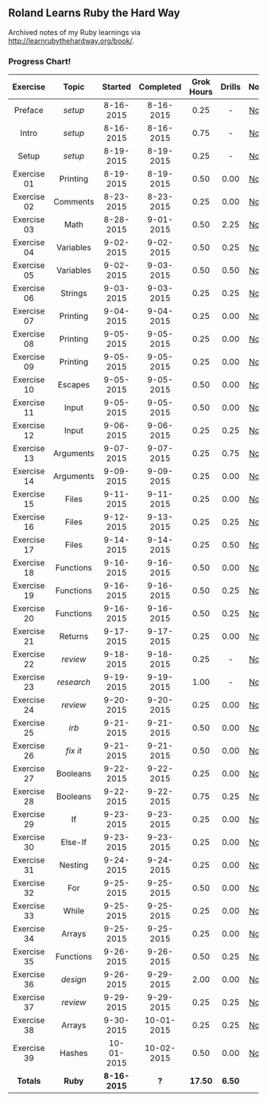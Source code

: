 ## Roland Learns Ruby the Hard Way
Archived notes of my Ruby learnings via http://learnrubythehardway.org/book/.

### Progress Chart!
| Exercise    | Topic      | Started       | Completed     | Grok Hours    | Drills       | Notes |
|:-----------:|:----------:|:-------------:|:-------------:|:-------------:|:------------:|:-----:|
| Preface     | _setup_    | 8-16-2015     | 8-16-2015     | 0.25          | -            | [Notes](Exercise%2000%20-%20Preface) |
| Intro       | _setup_    | 8-16-2015     | 8-16-2015     | 0.75          | -            | [Notes](Exercise%2000%20-%20The%20Introduction) |
| Setup       | _setup_    | 8-19-2015     | 8-19-2015     | 0.25          | -            | [Notes](Exercise%2000%20-%20The%20Setup) |
| Exercise 01 | Printing   | 8-19-2015     | 8-19-2015     | 0.50          | 0.00         | [Notes](Exercises%2001-10/Exercise%2001%20-%20A%20Good%20First%20Program) |
| Exercise 02 | Comments   | 8-23-2015     | 8-23-2015     | 0.25          | 0.00         | [Notes](Exercises%2001-10/Exercise%2002%20-%20Comments%20and%20Pound%20Characters) |
| Exercise 03 | Math       | 8-28-2015     | 9-01-2015     | 0.50          | 2.25         | [Notes](Exercises%2001-10/Exercise%2003%20-%20Numbers%20and%20Math) |
| Exercise 04 | Variables  | 9-02-2015     | 9-02-2015     | 0.50          | 0.25         | [Notes](Exercises%2001-10/Exercise%2004%20-%20Variables%20and%20Names) |
| Exercise 05 | Variables  | 9-02-2015     | 9-03-2015     | 0.50          | 0.50         | [Notes](Exercises%2001-10/Exercise%2005%20-%20More%20Variables%20and%20Printing) |
| Exercise 06 | Strings    | 9-03-2015     | 9-03-2015     | 0.25          | 0.25         | [Notes](Exercises%2001-10/Exercise%2006%20-%20Strings%20and%20Text) |
| Exercise 07 | Printing   | 9-04-2015     | 9-04-2015     | 0.25          | 0.00         | [Notes](Exercises%2001-10/Exercise%2007%20-%20More%20Printing) |
| Exercise 08 | Printing   | 9-05-2015     | 9-05-2015     | 0.25          | 0.00         | [Notes](Exercises%2001-10/Exercise%2008%20-%20Printing%20Printing) |
| Exercise 09 | Printing   | 9-05-2015     | 9-05-2015     | 0.25          | 0.00         | [Notes](Exercises%2001-10/Exercise%2009%20-%20Printing%20Printing%20Printing) |
| Exercise 10 | Escapes    | 9-05-2015     | 9-05-2015     | 0.50          | 0.00         | [Notes](Exercises%2001-10/Exercise%2010%20-%20What%20Was%20That) |
| Exercise 11 | Input      | 9-05-2015     | 9-05-2015     | 0.50          | 0.00         | [Notes](Exercises%2011-20/Exercise%2011%20-%20More%20Questions) |
| Exercise 12 | Input      | 9-06-2015     | 9-06-2015     | 0.25          | 0.25         | [Notes](Exercises%2011-20/Exercise%2012%20-%20Prompting%20People%20for%20Numbers) |
| Exercise 13 | Arguments  | 9-07-2015     | 9-07-2015     | 0.25          | 0.75         | [Notes](Exercises%2011-20/Exercise%2013%20-%20Parameters%20Unpacking%20Variables) |
| Exercise 14 | Arguments  | 9-09-2015     | 9-09-2015     | 0.25          | 0.00         | [Notes](Exercises%2011-20/Exercise%2014%20-%20Prompting%20and%20Passing) |
| Exercise 15 | Files      | 9-11-2015     | 9-11-2015     | 0.25          | 0.00         | [Notes](Exercises%2011-20/Exercise%2015%20-%20Reading%20Files) |
| Exercise 16 | Files      | 9-12-2015     | 9-13-2015     | 0.25          | 0.25         | [Notes](Exercises%2011-20/Exercise%2016%20-%20Reading%20and%20Writing%20Files) |
| Exercise 17 | Files      | 9-14-2015     | 9-14-2015     | 0.25          | 0.50         | [Notes](Exercises%2011-20/Exercise%2017%20-%20More%20Files) |
| Exercise 18 | Functions  | 9-16-2015     | 9-16-2015     | 0.50          | 0.00         | [Notes](Exercises%2011-20/Exercise%2018%20-%20Names%20Variables%20Code%20Functions) |
| Exercise 19 | Functions  | 9-16-2015     | 9-16-2015     | 0.50          | 0.25         | [Notes](Exercises%2011-20/Exercise%2019%20-%20Functions%20and%20Variables) |
| Exercise 20 | Functions  | 9-16-2015     | 9-16-2015     | 0.50          | 0.25         | [Notes](Exercises%2011-20/Exercise%2020%20-%20Functions%20and%20Files) |
| Exercise 21 | Returns    | 9-17-2015     | 9-17-2015     | 0.25          | 0.00         | [Notes](Exercises%2021-30/Exercise%2021%20-%20Functions%20Can%20Return%20Something) |
| Exercise 22 | _review_   | 9-18-2015     | 9-18-2015     | 0.25          | -            | [Notes](Exercises%2021-30/Exercise%2022%20-%20What%20Do%20You%20Know%20So%20Far) |
| Exercise 23 | _research_ | 9-19-2015     | 9-19-2015     | 1.00          | -            | [Notes](Exercises%2021-30/Exercise%2023%20-%20Read%20Some%20Code) |
| Exercise 24 | _review_   | 9-20-2015     | 9-20-2015     | 0.25          | 0.00         | [Notes](Exercises%2021-30/Exercise%2024%20-%20More%20Practice) |
| Exercise 25 | _irb_      | 9-21-2015     | 9-21-2015     | 0.50          | 0.00         | [Notes](Exercises%2021-30/Exercise%2025%20-%20Even%20More%20Practice) |
| Exercise 26 | _fix it_   | 9-21-2015     | 9-21-2015     | 0.50          | 0.00         | [Notes](Exercises%2021-30/Exercise%2026%20-%20Congratulations%20Take%20a%20Test) |
| Exercise 27 | Booleans   | 9-22-2015     | 9-22-2015     | 0.25          | 0.00         | [Notes](Exercises%2021-30/Exercise%2027%20-%20Memorizing%20Logic) |
| Exercise 28 | Booleans   | 9-22-2015     | 9-22-2015     | 0.75          | 0.25         | [Notes](Exercises%2021-30/Exercise%2028%20-%20Boolean%20Practice) |
| Exercise 29 | If         | 9-23-2015     | 9-23-2015     | 0.25          | 0.00         | [Notes](Exercises%2021-30/Exercise%2029%20-%20What%20If) |
| Exercise 30 | Else-If    | 9-23-2015     | 9-23-2015     | 0.25          | 0.00         | [Notes](Exercises%2021-30/Exercise%2030%20-%20Else%20and%20If) |
| Exercise 31 | Nesting    | 9-24-2015     | 9-24-2015     | 0.25          | 0.00         | [Notes](Exercises%2031-40/Exercise%2031%20-%20Making%20Decisions) |
| Exercise 32 | For        | 9-25-2015     | 9-25-2015     | 0.50          | 0.00         | [Notes](Exercises%2031-40/Exercise%2032%20-%20Loops%20and%20Arrays) |
| Exercise 33 | While      | 9-25-2015     | 9-25-2015     | 0.25          | 0.00         | [Notes](Exercises%2031-40/Exercise%2033%20-%20While%20Loops) |
| Exercise 34 | Arrays     | 9-25-2015     | 9-25-2015     | 0.25          | 0.00         | [Notes](Exercises%2031-40/Exercise%2034%20-%20Accessing%20Elements%20of%20Arrays) |
| Exercise 35 | Functions  | 9-26-2015     | 9-26-2015     | 0.50          | 0.25         | [Notes](Exercises%2031-40/Exercise%2035%20-%20Branches%20and%20Functions) |
| Exercise 36 | _design_   | 9-26-2015     | 9-29-2015     | 2.00          | 0.00         | [Notes](Exercises%2031-40/Exercise%2036%20-%20Designing%20and%20Debugging) |
| Exercise 37 | _review_   | 9-29-2015     | 9-29-2015     | 0.25          | 0.25         | [Notes](Exercises%2031-40/Exercise%2037%20-%20Symbol%20Review) |
| Exercise 38 | Arrays     | 9-30-2015     | 10-01-2015    | 0.25          | 0.25         | [Notes](Exercises%2031-40/Exercise%2038%20-%20Doing%20Things%20to%20Arrays) |
| Exercise 39 | Hashes     | 10-01-2015    | 10-02-2015    | 0.50          | 0.00         | [Notes](Exercises%2031-40/Exercise%2039%20-%20Hashes%20Oh%20Lovely%20Hashes) |
| **Totals**  | **Ruby**   | **8-16-2015** | **?**         | **17.50**     | **6.50**     | -     |
